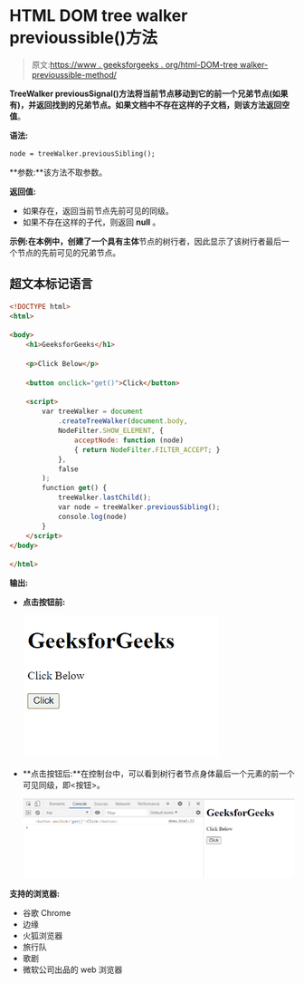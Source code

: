 # HTML DOM tree walker previoussible()方法

> 原文:[https://www . geeksforgeeks . org/html-DOM-tree walker-previoussible-method/](https://www.geeksforgeeks.org/html-dom-treewalker-previoussibling-method/)

**TreeWalker previousSignal()**方法将当前节点移动到它的前一个兄弟节点(如果有)，并返回找到的兄弟节点。如果文档中不存在这样的子文档，则该方法返回**空值**。

**语法:**

```html
node = treeWalker.previousSibling();
```

**参数:**该方法不取参数。

**返回值:**

*   如果存在，返回当前节点先前可见的同级。
*   如果不存在这样的子代，则返回 **null** 。

**示例:**在本例中，创建了一个具有**主体**节点的树行者，因此显示了该树行者最后一个节点的先前可见的兄弟节点。

## 超文本标记语言

```html
<!DOCTYPE html>
<html>

<body>
    <h1>GeeksforGeeks</h1>

    <p>Click Below</p>

    <button onclick="get()">Click</button>

    <script>
        var treeWalker = document
            .createTreeWalker(document.body,
            NodeFilter.SHOW_ELEMENT, {
                acceptNode: function (node) 
                { return NodeFilter.FILTER_ACCEPT; }
            },
            false
        );
        function get() {
            treeWalker.lastChild();
            var node = treeWalker.previousSibling();
            console.log(node)
        }
    </script>
</body>

</html>
```

**输出:**

*   **点击按钮前:**

    ![](img/eb973973982016f69868389566de333c.png)

*   **点击按钮后:**在控制台中，可以看到树行者节点身体最后一个元素的前一个可见同级，即<按钮>。

    ![](img/ba9dba80af35fa858515e161e05d468d.png)

**支持的浏览器:**

*   谷歌 Chrome
*   边缘
*   火狐浏览器
*   旅行队
*   歌剧
*   微软公司出品的 web 浏览器